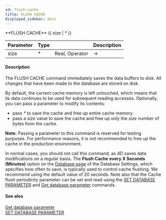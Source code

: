 ```yaml
---
id: flush-cache
title: FLUSH CACHE
displayed_sidebar: docs
---
```


<!--REF #_command_.FLUSH CACHE.Syntax-->**FLUSH CACHE** {( size | * )}<!-- END REF-->
<!--REF #_command_.FLUSH CACHE.Params-->
| Parameter | Type |  | Description |
| --- | --- | --- | --- |
| size | * | Real, Operator | -> | * to completely free cache memory, or number of bytes to free in cache |

<!-- END REF-->

#### Description 

<!--REF #_command_.FLUSH CACHE.Summary-->The FLUSH CACHE command immediately saves the data buffers to disk.<!-- END REF--> All changes that have been made to the database are stored on disk.

By default, the current cache memory is left untouched, which means that its data continues to be used for subsequent reading accesses. Optionally, you can pass a parameter to modify its contents:

* pass *\** to save the cache and free up entire cache memory.
* pass a *size* value to save the cache and free up only the *size* number of bytes from the cache.

**Note:** Passing a parameter to this command is reserved for testing purposes. For performance reasons, it is not recommended to free up the cache in the production environment.

In normal cases, you should not call this command, as 4D saves data modifications on a regular basis. The **Flush Cache every X Seconds (Minutes)** option on the [Database page](https://developer.4d.com/docs/settings/database#memory-page) of the Database Settings, which specifies how often to save, is typically used to control cache flushing. We recommend using the default value of 20 seconds. Note also that the Cache flush periodicity parameter can be set and read using the [SET DATABASE PARAMETER](set-database-parameter.md) and [Get database parameter](get-database-parameter.md) commands.

#### See also 

[Get database parameter](get-database-parameter.md)  
[SET DATABASE PARAMETER](set-database-parameter.md)  
